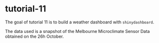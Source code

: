 
# tutorial-11

The goal of tutorial 11 is to build a weather dashboard with `shinydashboard`.

The data used is a snapshot of the Melbourne Microclimate Sensor Data obtained on
the 26h October.



